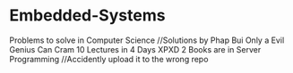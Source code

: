 # Embedded-Systems
Problems to solve in Computer Science
//Solutions by Phap Bui
Only a Evil Genius Can Cram 10 Lectures in 4 Days XPXD
2 Books are in Server Programming //Accidently upload it to the wrong repo
